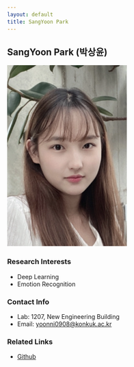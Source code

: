```yaml
---
layout: default
title: SangYoon Park
---
```


## SangYoon Park (박상윤)
![profile](../assets/img/profile/profile_sangyoonpark.png)

### Research Interests
* Deep Learning
* Emotion Recognition

### Contact Info
* Lab: 1207, New Engineering Building
* Email: yoonni0908@konkuk.ac.kr

### Related Links 
* [Github](https://github.com/yoonni0908)

